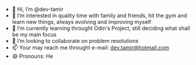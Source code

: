 - 👋 Hi, I’m @dev-tamir
- 👀 I’m interested in quality time with family and friends, hit the gym and learn new things, always evolving and improving myself
- 🌱 I’m currently learning throught Odin's Project, still deciding what shall be my main focus
- 💞️ I’m looking to collaborate on problem resolutions
- 📫 Your may reach me throught e-mail: dev.tamir@hotmail.com
- 😄 Pronouns: He

<!---
dev-tamir/dev-tamir is a ✨ special ✨ repository because its `README.md` (this file) appears on your GitHub profile.
You can click the Preview link to take a look at your changes.
--->
